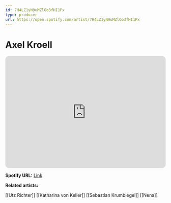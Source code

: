 ```yaml
---
id: 7H4LZ1yN9uMZlOo3fHI1Px
type: producer
url: https://open.spotify.com/artist/7H4LZ1yN9uMZlOo3fHI1Px
---
```

# Axel Kroell

<iframe style="border-radius:12px" src="https://open.spotify.com/embed/artist/7H4LZ1yN9uMZlOo3fHI1Px" width="100%" height="352" frameBorder="0" allowfullscreen="" allow="autoplay; clipboard-write; encrypted-media; fullscreen; picture-in-picture" loading="lazy"></iframe>

**Spotify URL:** [Link](https://open.spotify.com/artist/7H4LZ1yN9uMZlOo3fHI1Px)

**Related artists:**

[[Utz Richter]]
[[Katharina von Keller]]
[[Sebastian Krumbiegel]]
[[Nena]]

